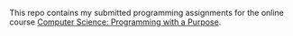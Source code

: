 This repo contains my submitted programming assignments for the online course [Computer Science: Programming with a Purpose](https://www.coursera.org/learn/cs-programming-java/home/info).
